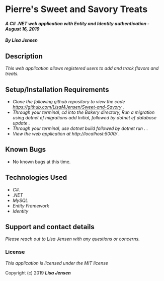 # Pierre's Sweet and Savory Treats

#### _A C# .NET web application with Entity and Identity authentication - August 16, 2019_

#### _By **Lisa Jensen**_

## Description

_This web application allows registered users to add and track flavors and treats._

## Setup/Installation Requirements

* _Clone the following github repository to view the code https://github.com/LisaMJensen/Sweet-and-Savory  ._
* _Through your terminal, cd into the Bakery directory, Run a migration using dotnet ef migrations add Initial, followed by dotnet ef database update   ._
* _Through your terminal, use dotnet build followed by dotnet run .  ._
* _View the web application at http://localhost:5000/  ._


## Known Bugs
* No known bugs at this time.

## Technologies Used

* _C#._
* _.NET_
* _MySQL_
* _Entity Framework_
* _Identity_

## Support and contact details

_Please reach out to Lisa Jensen with any questions or concerns._

### License

*This application is licensed under the MIT license*

Copyright (c) 2019 **_Lisa Jensen_**